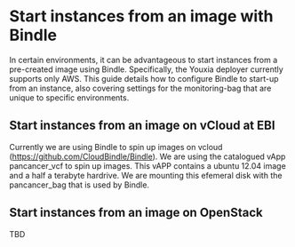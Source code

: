 # Start instances from an image with Bindle

In certain environments, it can be advantageous to start instances from a pre-created image using Bindle. Specifically, the Youxia deployer currently supports only AWS. This guide details how to configure Bindle to start-up from an instance, also covering settings for the monitoring-bag that are unique to specific environments. 

## Start instances from an image on vCloud at EBI

Currently we are using Bindle to spin up images on vcloud (https://github.com/CloudBindle/Bindle). We are using the catalogued vApp pancancer\_vcf to spin up images. This vAPP contains a ubuntu 12.04 image and a half a terabyte hardrive. We are mounting this efemeral disk with the pancancer\_bag that is used by Bindle. 

## Start instances from an image on OpenStack 

TBD
